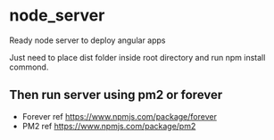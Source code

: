 # node_server

Ready node server to deploy angular apps

Just need to place dist folder inside root directory and run npm install commond.

## Then run server using pm2 or forever
  - Forever ref https://www.npmjs.com/package/forever
  - PM2 ref https://www.npmjs.com/package/pm2
